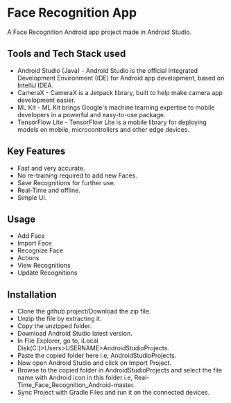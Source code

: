 # Face Recognition App

A Face Recognition Android app project made in Android Studio.

## Tools and Tech Stack used
- Android Studio (Java) - Android Studio is the official Integrated Development Environment (IDE) for Android app development, based on IntelliJ IDEA.
- CameraX - CameraX is a Jetpack library, built to help make camera app development easier.
- ML Kit - ML Kit brings Google's machine learning expertise to mobile developers in a powerful and easy-to-use package.
- TensorFlow Lite - TensorFlow Lite is a mobile library for deploying models on mobile, microcontrollers and other edge devices.

## Key Features 
- Fast and very accurate.
- No re-training required to add new Faces.
- Save Recognitions for further use.
- Real-Time and offline.
- Simple UI.

## Usage
- Add Face
- Import Face
- Recognize Face
- Actions
- View Recognitions
- Update Recognitions

## Installation
- Clone the github project/Download the zip file.
- Unzip the file by extracting it.
- Copy the unzipped folder.
- Download Android Studio latest version.
- In File Explorer, go to,  iLocal Disk(C:)>Users>USERNAME>AndroidStudioProjects.
- Paste the copied folder here i.e, AndroidStudioProjects.
- Now open Android Studio and click on Import Project.
- Browse to the copied folder in AndroidStudioProjects and select the file name with Android icon in this folder i.e, Real-Time_Face_Recognition_Android-master.
- Sync Project with Gradle Files and run it on the connected devices.
